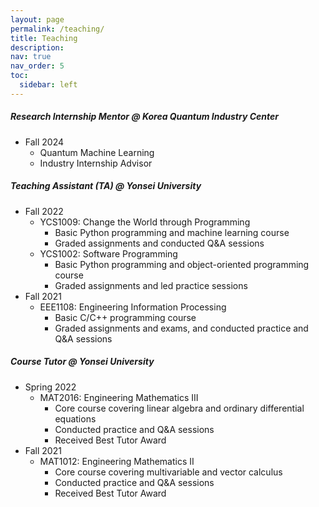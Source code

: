 ```yaml
---
layout: page
permalink: /teaching/
title: Teaching
description:
nav: true
nav_order: 5
toc:
  sidebar: left
---
```


##### Research Internship Mentor @ Korea Quantum Industry Center
- Fall 2024
  - Quantum Machine Learning
  - Industry Internship Advisor
  
##### Teaching Assistant (TA) @ Yonsei University
- Fall 2022
  - YCS1009: Change the World through Programming
    - Basic Python programming and machine learning course
    - Graded assignments and conducted Q&A sessions
  - YCS1002: Software Programming
    - Basic Python programming and object-oriented programming course
    - Graded assignments and led practice sessions
- Fall 2021
  - EEE1108: Engineering Information Processing
    - Basic C/C++ programming course
    - Graded assignments and exams, and conducted practice and Q&A sessions

##### Course Tutor @ Yonsei University
- Spring 2022
  - MAT2016: Engineering Mathematics III
    - Core course covering linear algebra and ordinary differential equations
    - Conducted practice and Q&A sessions
    - Received Best Tutor Award
- Fall 2021
  - MAT1012: Engineering Mathematics II
    - Core course covering multivariable and vector calculus
    - Conducted practice and Q&A sessions
    - Received Best Tutor Award